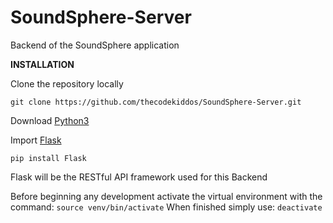 # SoundSphere-Server
Backend of the SoundSphere application

**INSTALLATION**

Clone the repository locally

`git clone https://github.com/thecodekiddos/SoundSphere-Server.git`

Download [Python3](https://www.python.org/downloads/release/python-370/)

Import [Flask](http://flask.pocoo.org)

`pip install Flask`

Flask will be the RESTful API framework used for this Backend

Before beginning any development activate the virtual environment with the command:
`source venv/bin/activate`
When finished simply use:
`deactivate`
